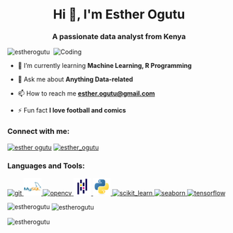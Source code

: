 <h1 align="center">Hi 👋, I'm Esther Ogutu</h1>
<h3 align="center">A passionate data analyst from Kenya</h3>
<img align="right" alt="Coding" width="400" src="https://c.tenor.com/qJ5evVs-_uUAAAAC/coding.gif">
<p align="left"> <img src="https://komarev.com/ghpvc/?username=estherogutu&label=Profile%20views&color=0e75b6&style=flat" alt="estherogutu" /> </p>

- 🌱 I’m currently learning **Machine Learning, R Programming**

- 💬 Ask me about **Anything Data-related**

- 📫 How to reach me **esther.ogutu@gmail.com**

- ⚡ Fun fact **I love football and comics**

<h3 align="left">Connect with me:</h3>
<p align="left">
<a href="https://linkedin.com/in/esther ogutu" target="blank"><img align="center" src="https://raw.githubusercontent.com/rahuldkjain/github-profile-readme-generator/master/src/images/icons/Social/linked-in-alt.svg" alt="esther ogutu" height="30" width="40" /></a>
<a href="https://instagram.com/esther_ogutu" target="blank"><img align="center" src="https://raw.githubusercontent.com/rahuldkjain/github-profile-readme-generator/master/src/images/icons/Social/instagram.svg" alt="esther_ogutu" height="30" width="40" /></a>
</p>

<h3 align="left">Languages and Tools:</h3>
<p align="left"> <a href="https://git-scm.com/" target="_blank" rel="noreferrer"> <img src="https://www.vectorlogo.zone/logos/git-scm/git-scm-icon.svg" alt="git" width="40" height="40"/> </a> <a href="https://www.mysql.com/" target="_blank" rel="noreferrer"> <img src="https://raw.githubusercontent.com/devicons/devicon/master/icons/mysql/mysql-original-wordmark.svg" alt="mysql" width="40" height="40"/> </a> <a href="https://opencv.org/" target="_blank" rel="noreferrer"> <img src="https://www.vectorlogo.zone/logos/opencv/opencv-icon.svg" alt="opencv" width="40" height="40"/> </a> <a href="https://pandas.pydata.org/" target="_blank" rel="noreferrer"> <img src="https://raw.githubusercontent.com/devicons/devicon/2ae2a900d2f041da66e950e4d48052658d850630/icons/pandas/pandas-original.svg" alt="pandas" width="40" height="40"/> </a> <a href="https://www.python.org" target="_blank" rel="noreferrer"> <img src="https://raw.githubusercontent.com/devicons/devicon/master/icons/python/python-original.svg" alt="python" width="40" height="40"/> </a> <a href="https://scikit-learn.org/" target="_blank" rel="noreferrer"> <img src="https://upload.wikimedia.org/wikipedia/commons/0/05/Scikit_learn_logo_small.svg" alt="scikit_learn" width="40" height="40"/> </a> <a href="https://seaborn.pydata.org/" target="_blank" rel="noreferrer"> <img src="https://seaborn.pydata.org/_images/logo-mark-lightbg.svg" alt="seaborn" width="40" height="40"/> </a> <a href="https://www.tensorflow.org" target="_blank" rel="noreferrer"> <img src="https://www.vectorlogo.zone/logos/tensorflow/tensorflow-icon.svg" alt="tensorflow" width="40" height="40"/> </a> </p>

<p><img align="left" src="https://github-readme-stats.vercel.app/api/top-langs?username=estherogutu&show_icons=true&locale=en&layout=compact" alt="estherogutu" /></p>

<p>&nbsp;<img align="center" src="https://github-readme-stats.vercel.app/api?username=estherogutu&show_icons=true&locale=en" alt="estherogutu" /></p>

<p><img align="center" src="https://github-readme-streak-stats.herokuapp.com/?user=estherogutu&" alt="estherogutu" /></p>

